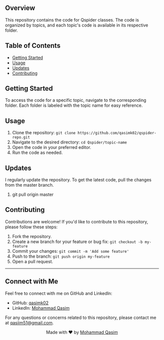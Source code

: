 ## Overview

This repository contains the code for Qspider classes. The code is organized by topics, and each topic's code is available in its respective folder.

## Table of Contents
- [Getting Started](#getting-started)
- [Usage](#usage)
- [Updates](#updates)
- [Contributing](#contributing)

## Getting Started

To access the code for a specific topic, navigate to the corresponding folder. Each folder is labeled with the topic name for easy reference.


## Usage
1. Clone the repository: `git clone https://github.com/qasimk02/qspider-repo.git`
2. Navigate to the desired directory: `cd Qspider/topic-name`
3. Open the code in your preferred editor.
4. Run the code as needed.

## Updates
  I regularly update the repository. To get the latest code, pull the changes from the master branch.
1. git pull origin master

## Contributing
Contributions are welcome! If you'd like to contribute to this repository, please follow these steps:
1. Fork the repository.
2. Create a new branch for your feature or bug fix: `git checkout -b my-feature`
3. Commit your changes: `git commit -m 'Add some feature'`
4. Push to the branch: `git push origin my-feature`
5. Open a pull request.

---
## Connect with Me

Feel free to connect with me on GitHub and LinkedIn:

- GitHub: [qasimk02](https://github.com/qasimk02)
- LinkedIn: [Mohammad Qasim](https://www.linkedin.com/in/mohammad-qasim-9ba96120a/)

For any questions or concerns related to this repository, please contact me at qasiim51@gmail.com.

<p align="center">
  Made with ❤️ by <a href="https://github.com/qasimk02">Mohammad Qasim</a>
</p>


